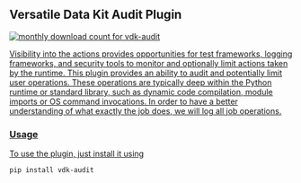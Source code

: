 ## Versatile Data Kit Audit Plugin

<a href="https://pypistats.org/packages/vdk-audit" alt="Monthly Downloads">
        <img src="https://img.shields.io/pypi/dm/vdk-audit.svg" alt="monthly download count for vdk-audit">

Visibility into the actions provides opportunities for test frameworks, logging
frameworks, and security tools to monitor and optionally limit actions taken by the
runtime.
This plugin provides an ability to audit and potentially limit user operations.
These operations are typically deep within the Python runtime or standard library, such
as dynamic code compilation, module imports or OS command invocations. In order to have a
better understanding of what exactly the job does, we will log all job operations.

### Usage

To use the plugin, just install it using

```bash
pip install vdk-audit
```
